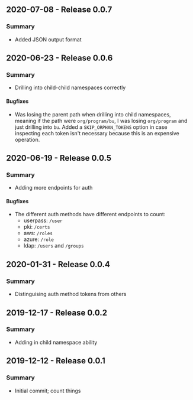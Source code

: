 ## 2020-07-08 - Release 0.0.7

### Summary

- Added JSON output format

## 2020-06-23 - Release 0.0.6

### Summary

- Drilling into child-child namespaces correctly

#### Bugfixes

* Was losing the parent path when drilling into child namespaces, meaning if the
 path were `org/program/bu`, I was losing `org/program` and just drilling into `bu`.
Added a `SKIP_ORPHAN_TOKENS` option in case inspecting each token isn't necessary
 because this is an expensive operation.

## 2020-06-19 - Release 0.0.5

### Summary

- Adding more endpoints for auth

#### Bugfixes

- The different auth methods have different endpoints to count:
  - userpass: `/user`
  - pki: `/certs`
  - aws: `/roles`
  - azure: `/role`
  - ldap: `/users` and `/groups`

## 2020-01-31 - Release 0.0.4

### Summary

- Distinguising auth method tokens from others

## 2019-12-17 - Release 0.0.2

### Summary

- Adding in child namespace ability

## 2019-12-12 - Release 0.0.1

### Summary

- Initial commit; count things

